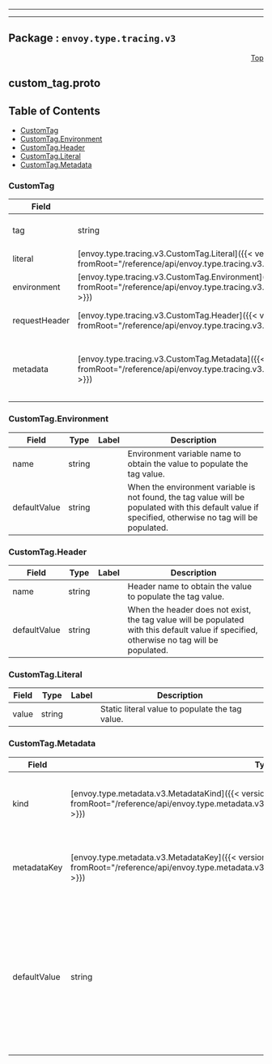 
---

---

## Package : `envoy.type.tracing.v3`



<a name="top"></a>

<a name="API Reference for custom_tag.proto"></a>
<p align="right"><a href="#top">Top</a></p>

## custom_tag.proto


## Table of Contents
  - [CustomTag](#envoy.type.tracing.v3.CustomTag)
  - [CustomTag.Environment](#envoy.type.tracing.v3.CustomTag.Environment)
  - [CustomTag.Header](#envoy.type.tracing.v3.CustomTag.Header)
  - [CustomTag.Literal](#envoy.type.tracing.v3.CustomTag.Literal)
  - [CustomTag.Metadata](#envoy.type.tracing.v3.CustomTag.Metadata)







<a name="envoy.type.tracing.v3.CustomTag"></a>

### CustomTag



| Field | Type | Label | Description |
| ----- | ---- | ----- | ----------- |
| tag | string |  | Used to populate the tag name. |
  | literal | [envoy.type.tracing.v3.CustomTag.Literal]({{< versioned_link_path fromRoot="/reference/api/envoy.type.tracing.v3.custom_tag#envoy.type.tracing.v3.CustomTag.Literal" >}}) |  | A literal custom tag. |
  | environment | [envoy.type.tracing.v3.CustomTag.Environment]({{< versioned_link_path fromRoot="/reference/api/envoy.type.tracing.v3.custom_tag#envoy.type.tracing.v3.CustomTag.Environment" >}}) |  | An environment custom tag. |
  | requestHeader | [envoy.type.tracing.v3.CustomTag.Header]({{< versioned_link_path fromRoot="/reference/api/envoy.type.tracing.v3.custom_tag#envoy.type.tracing.v3.CustomTag.Header" >}}) |  | A request header custom tag. |
  | metadata | [envoy.type.tracing.v3.CustomTag.Metadata]({{< versioned_link_path fromRoot="/reference/api/envoy.type.tracing.v3.custom_tag#envoy.type.tracing.v3.CustomTag.Metadata" >}}) |  | A custom tag to obtain tag value from the metadata. |
  





<a name="envoy.type.tracing.v3.CustomTag.Environment"></a>

### CustomTag.Environment



| Field | Type | Label | Description |
| ----- | ---- | ----- | ----------- |
| name | string |  | Environment variable name to obtain the value to populate the tag value. |
  | defaultValue | string |  | When the environment variable is not found, the tag value will be populated with this default value if specified, otherwise no tag will be populated. |
  





<a name="envoy.type.tracing.v3.CustomTag.Header"></a>

### CustomTag.Header



| Field | Type | Label | Description |
| ----- | ---- | ----- | ----------- |
| name | string |  | Header name to obtain the value to populate the tag value. |
  | defaultValue | string |  | When the header does not exist, the tag value will be populated with this default value if specified, otherwise no tag will be populated. |
  





<a name="envoy.type.tracing.v3.CustomTag.Literal"></a>

### CustomTag.Literal



| Field | Type | Label | Description |
| ----- | ---- | ----- | ----------- |
| value | string |  | Static literal value to populate the tag value. |
  





<a name="envoy.type.tracing.v3.CustomTag.Metadata"></a>

### CustomTag.Metadata



| Field | Type | Label | Description |
| ----- | ---- | ----- | ----------- |
| kind | [envoy.type.metadata.v3.MetadataKind]({{< versioned_link_path fromRoot="/reference/api/envoy.type.metadata.v3.metadata#envoy.type.metadata.v3.MetadataKind" >}}) |  | Specify what kind of metadata to obtain tag value from. |
  | metadataKey | [envoy.type.metadata.v3.MetadataKey]({{< versioned_link_path fromRoot="/reference/api/envoy.type.metadata.v3.metadata#envoy.type.metadata.v3.MetadataKey" >}}) |  | Metadata key to define the path to retrieve the tag value. |
  | defaultValue | string |  | When no valid metadata is found, the tag value would be populated with this default value if specified, otherwise no tag would be populated. |
  




 <!-- end messages -->

 <!-- end enums -->

 <!-- end HasExtensions -->

 <!-- end services -->

